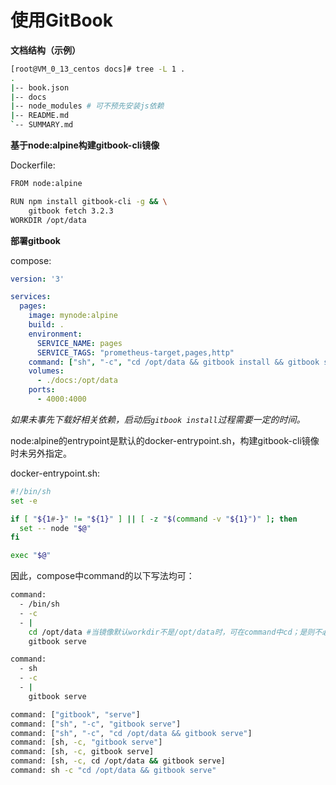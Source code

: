 # 使用GitBook



**文档结构（示例）**

```sh
[root@VM_0_13_centos docs]# tree -L 1 .
.
|-- book.json
|-- docs
|-- node_modules # 可不预先安装js依赖
|-- README.md
`-- SUMMARY.md
```



**基于node:alpine构建gitbook-cli镜像**

Dockerfile:

```sh
FROM node:alpine

RUN npm install gitbook-cli -g && \
    gitbook fetch 3.2.3
WORKDIR /opt/data
```



**部署gitbook**

compose:

```yaml
version: '3'

services:
  pages:
    image: mynode:alpine
    build: .
    environment:
      SERVICE_NAME: pages
      SERVICE_TAGS: "prometheus-target,pages,http"
    command: ["sh", "-c", "cd /opt/data && gitbook install && gitbook serve"]
    volumes:
      - ./docs:/opt/data
    ports:
      - 4000:4000
```

*如果未事先下载好相关依赖，启动后`gitbook install`过程需要一定的时间。*



node:alpine的entrypoint是默认的docker-entrypoint.sh，构建gitbook-cli镜像时未另外指定。

docker-entrypoint.sh:

```sh
#!/bin/sh
set -e

if [ "${1#-}" != "${1}" ] || [ -z "$(command -v "${1}")" ]; then
  set -- node "$@"
fi

exec "$@"
```



因此，compose中command的以下写法均可：

```sh
command:
  - /bin/sh
  - -c
  - |
    cd /opt/data #当镜像默认workdir不是/opt/data时，可在command中cd；是则不必cd
    gitbook serve

command:
  - sh
  - -c
  - |
    gitbook serve

command: ["gitbook", "serve"]
command: ["sh", "-c", "gitbook serve"]
command: ["sh", "-c", "cd /opt/data && gitbook serve"]
command: [sh, -c, "gitbook serve"]
command: [sh, -c, gitbook serve]
command: [sh, -c, cd /opt/data && gitbook serve]
command: sh -c "cd /opt/data && gitbook serve"
```

